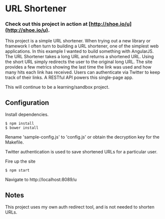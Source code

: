 # URL Shortener

### Check out this project in action at [http://shoe.io/u](http://shoe.io/u).

This project is a simple URL shortener. When trying out a new library or framework I often turn to building a URL shortener, one of the simplest web applications. In this example I wanted to build something with AngularJS. The URL Shortener takes a long URL and returns a shortened URL. Using the short URL simply redirects the user to the original long URL. The site provides a few metrics showing the last time the link was used and how many hits each link has received. Users can authenticate via Twitter to keep track of their links. A RESTful API powers this single-page app. 

This will continue to be a learning/sandbox project.  

## Configuration
Install dependencies. 
    
    $ npm install
    $ bower install 

Rename 'sample-config.js' to 'config.js' or obtain the decryption key for the Makefile.

Twitter authentication is used to save shortened URLs for a particular user. 

Fire up the site

    $ npm start

Navigate to http://localhost:8089/u 

## Notes 
This project uses my own auth redirect tool, and is not needed to shorten URLs.

